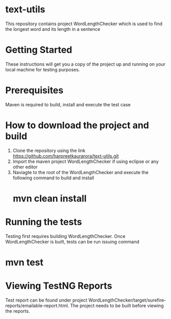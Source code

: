 # text-utils

This repository contains project WordLengthChecker which is used to find the longest word and its length in a sentence

# Getting Started
These instructions will get you a copy of the project up and running on your local machine for  testing purposes. 


# Prerequisites
Maven is required to build, install and execute the test case 


# How to download the project and build   
1) Clone the repository using the link https://github.com/harpreetkaurarora/text-utils.git
2) Import the maven project WordLengthChecker if using eclipse or any other editor  
3) Naviagte to the root of the WordLengthChecker and execute the following command to build and install 
   # mvn clean install

# Running the tests
Testing first requires building WordLengthChecker. Once WordLengthChecker is built, tests can be run issuing command 
# mvn test

# Viewing TestNG Reports  
Test report can be found under project WordLengthChecker/target/surefire-reports/emailable-report.html.  The project needs to be built before viewing the reports. 

